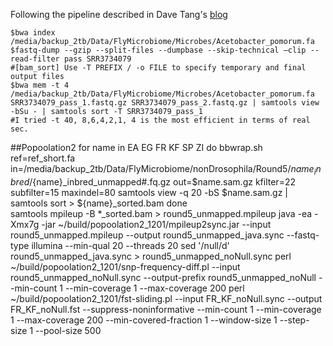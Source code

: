 Following the pipeline described in Dave Tang's [blog](https://davetang.org/muse/2015/08/26/samtools-mpileup/)

	$bwa index /media/backup_2tb/Data/FlyMicrobiome/Microbes/Acetobacter_pomorum.fa  
	$fastq-dump --gzip --split-files --dumpbase --skip-technical –clip --read-filter pass SRR3734079  
	#[bam_sort] Use -T PREFIX / -o FILE to specify temporary and final output files
	$bwa mem -t 4 /media/backup_2tb/Data/FlyMicrobiome/Microbes/Acetobacter_pomorum.fa SRR3734079_pass_1.fastq.gz SRR3734079_pass_2.fastq.gz | samtools view -bSu - | samtools sort -T SRR3734079_pass_1
	#I tried -t 40, 8,6,4,2,1, 4 is the most efficient in terms of real sec.
	
	
##Popoolation2
	for name in EA EG FR KF SP ZI
	do
		bbwrap.sh ref=ref_short.fa in=/media/backup_2tb/Data/FlyMicrobiome/nonDrosophila/Round5/${name}_inbred/${name}_inbred_unmapped#.fq.gz out=$name.sam.gz kfilter=22 subfilter=15 maxindel=80
		samtools view -q 20 -bS $name.sam.gz | samtools sort > ${name}_sorted.bam
	done  
	samtools mpileup -B *_sorted.bam > round5_unmapped.mpileup
	java -ea -Xmx7g -jar ~/build/popoolation2_1201/mpileup2sync.jar --input round5_unmapped.mpileup --output round5_unmapped_java.sync --fastq-type illumina --min-qual 20 --threads 20
	sed '/null/d' round5_unmapped_java.sync > round5_unmapped_noNull.sync
	perl ~/build/popoolation2_1201/snp-frequency-diff.pl --input round5_unmapped_noNull.sync --output-prefix round5_unmapped_noNull --min-count 1 --min-coverage 1 --max-coverage 200
	perl ~/build/popoolation2_1201/fst-sliding.pl --input FR_KF_noNull.sync --output FR_KF_noNull.fst --suppress-noninformative --min-count 1 --min-coverage 1 --max-coverage 200 --min-covered-fraction 1 --window-size 1 --step-size 1 --pool-size 500
